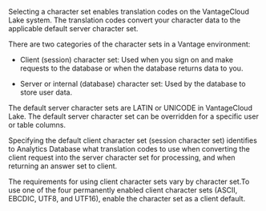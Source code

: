 Selecting a character set enables translation codes on the VantageCloud Lake system. The translation codes convert your character data to the applicable default server character set.

There are two categories of the character sets in a Vantage environment:

-   Client (session) character set: Used when you sign on and make requests to the database or when the database returns data to you.


-   Server or internal (database) character set: Used by the database to store user data.


The default server character sets are LATIN or UNICODE in VantageCloud Lake. The default server character set can be overridden for a specific user or table columns.

Specifying the default client character set (session character set) identifies to Analytics Database what translation codes to use when converting the client request into the server character set for processing, and when returning an answer set to client.

The requirements for using client character sets vary by character set.To use one of the four permanently enabled client character sets (ASCII, EBCDIC, UTF8, and UTF16), enable the character set as a client default.


